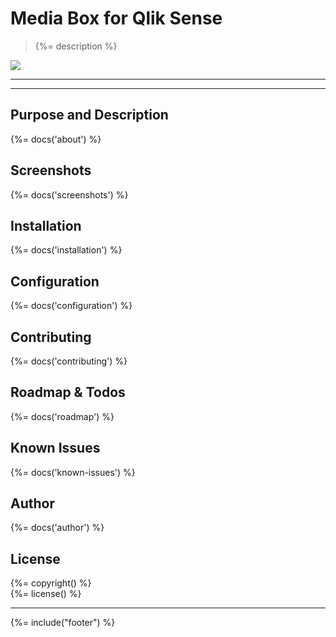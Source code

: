 # Media Box for Qlik Sense
> {%= description %}  

![](http://serve.mod.bz/branch/)

---

<!-- toc -->

---

## Purpose and Description
{%= docs('about') %}

## Screenshots
{%= docs('screenshots') %}

## Installation
{%= docs('installation') %}

## Configuration
{%= docs('configuration') %}

## Contributing
{%= docs('contributing') %}

## Roadmap & Todos
{%= docs('roadmap') %}


## Known Issues
{%= docs('known-issues') %}

## Author
{%= docs('author') %}

## License
{%= copyright() %}  
{%= license() %}

***

{%= include("footer") %}
